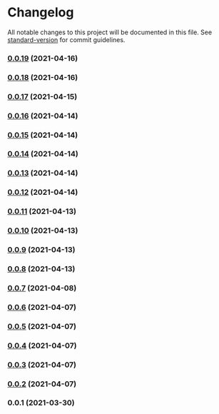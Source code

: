 # Changelog

All notable changes to this project will be documented in this file. See [standard-version](https://github.com/conventional-changelog/standard-version) for commit guidelines.

### [0.0.19](https://github.com/terraform-cdk-providers/cdktf-provider-external/compare/v0.0.18...v0.0.19) (2021-04-16)

### [0.0.18](https://github.com/terraform-cdk-providers/cdktf-provider-external/compare/v0.0.17...v0.0.18) (2021-04-16)

### [0.0.17](https://github.com/terraform-cdk-providers/cdktf-provider-external/compare/v0.0.16...v0.0.17) (2021-04-15)

### [0.0.16](https://github.com/terraform-cdk-providers/cdktf-provider-external/compare/v0.0.15...v0.0.16) (2021-04-14)

### [0.0.15](https://github.com/terraform-cdk-providers/cdktf-provider-external/compare/v0.0.14...v0.0.15) (2021-04-14)

### [0.0.14](https://github.com/terraform-cdk-providers/cdktf-provider-external/compare/v0.0.13...v0.0.14) (2021-04-14)

### [0.0.13](https://github.com/terraform-cdk-providers/cdktf-provider-external/compare/v0.0.12...v0.0.13) (2021-04-14)

### [0.0.12](https://github.com/terraform-cdk-providers/cdktf-provider-external/compare/v0.0.11...v0.0.12) (2021-04-14)

### [0.0.11](https://github.com/terraform-cdk-providers/cdktf-provider-external/compare/v0.0.10...v0.0.11) (2021-04-13)

### [0.0.10](https://github.com/terraform-cdk-providers/cdktf-provider-external/compare/v0.0.9...v0.0.10) (2021-04-13)

### [0.0.9](https://github.com/terraform-cdk-providers/cdktf-provider-external/compare/v0.0.8...v0.0.9) (2021-04-13)

### [0.0.8](https://github.com/terraform-cdk-providers/cdktf-provider-external/compare/v0.0.7...v0.0.8) (2021-04-13)

### [0.0.7](https://github.com/terraform-cdk-providers/cdktf-provider-external/compare/v0.0.6...v0.0.7) (2021-04-08)

### [0.0.6](https://github.com/terraform-cdk-providers/cdktf-provider-external/compare/v0.0.5...v0.0.6) (2021-04-07)

### [0.0.5](https://github.com/terraform-cdk-providers/cdktf-provider-external/compare/v0.0.4...v0.0.5) (2021-04-07)

### [0.0.4](https://github.com/terraform-cdk-providers/cdktf-provider-external/compare/v0.0.3...v0.0.4) (2021-04-07)

### [0.0.3](https://github.com/terraform-cdk-providers/cdktf-provider-external/compare/v0.0.2...v0.0.3) (2021-04-07)

### [0.0.2](https://github.com/terraform-cdk-providers/cdktf-provider-external/compare/v0.0.1...v0.0.2) (2021-04-07)

### 0.0.1 (2021-03-30)
